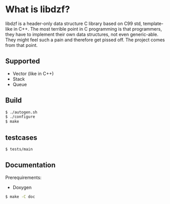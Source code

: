 # What is libdzf?
libdzf is a header-only data structure C library based on C99 std, template-like in C++. The most terrible point in C programming is that programmers, they have to implement their own data structures, not even generic-able. They might feel such a pain and therefore get pissed off. The project comes from that point.

## Supported
- Vector (like in C++)
- Stack
- Queue

## Build
```sh
$ ./autogen.sh
$ ./configure
$ make
```

## testcases
```sh
$ tests/main
```

## Documentation
Prerequirements:
- Doxygen

```sh
$ make -C doc
```
